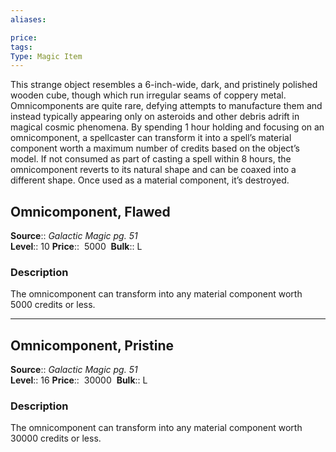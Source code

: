 ```yaml
---
aliases: 

price:  
tags: 
Type: Magic Item
---
```

This strange object resembles a 6-inch-wide, dark, and pristinely polished wooden cube, though which run irregular seams of coppery metal. Omnicomponents are quite rare, defying attempts to manufacture them and instead typically appearing only on asteroids and other debris adrift in magical cosmic phenomena. By spending 1 hour holding and focusing on an omnicomponent, a spellcaster can transform it into a spell’s material component worth a maximum number of credits based on the object’s model. If not consumed as part of casting a spell within 8 hours, the omnicomponent reverts to its natural shape and can be coaxed into a different shape. Once used as a material component, it’s destroyed.  

## Omnicomponent, Flawed

**Source**:: _Galactic Magic pg. 51_  
**Level**:: 10
**Price**::  5000 
**Bulk**:: L

### Description

The omnicomponent can transform into any material component worth 5000 credits or less.

---

## Omnicomponent, Pristine

**Source**:: _Galactic Magic pg. 51_  
**Level**:: 16
**Price**::  30000 
**Bulk**:: L

### Description

The omnicomponent can transform into any material component worth 30000 credits or less.
